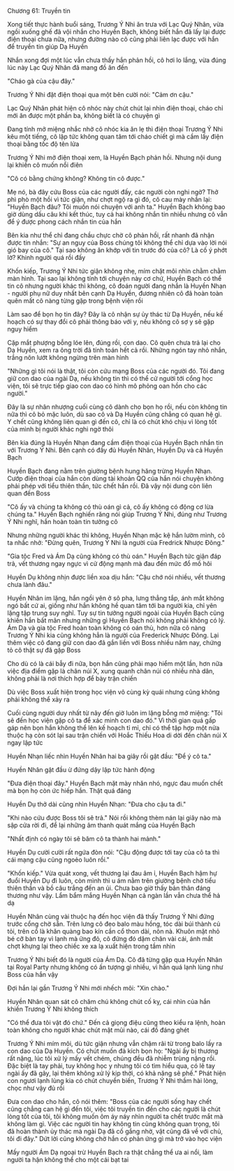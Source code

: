 




Chương 61: Truyền tin

Xong tiết thực hành buổi sáng, Trương Ý Nhi ăn trưa với Lạc Quý Nhân, vừa ngồi xuống ghế đã vội nhắn cho Huyền Bạch, không biết hắn đã lấy lại được điện thoại chưa nữa, nhưng đường nào cô cũng phải liên lạc được với hắn để truyền tin giúp Dạ Huyền

Nhắn xong đợi một lúc vẫn chưa thấy hắn phản hồi, cô hơi lo lắng, vừa đúng lúc này Lạc Quý Nhân đã mang đồ ăn đến

"Cháo gà của cậu đây."

Trương Ý Nhi đặt điện thoại qua một bên cười nói: "Cảm ơn cậu."

Lạc Quý Nhân phát hiện cô nhóc này chút chút lại nhìn điện thoại, cháo chỉ mới ăn được một phần ba, không biết là có chuyện gì

Đang tính mở miệng nhắc nhở cô nhóc kia ăn lẹ thì điện thoại Trương Ý Nhi kêu một tiếng, cô lập tức không quan tâm tới cháo chiết gì mà cầm lấy điện thoại bằng tốc độ tên lửa

Trương Ý Nhi mở điện thoại xem, là Huyền Bạch phản hồi. Nhưng nội dung lại khiến cô muốn nổi điên

"Cô có bằng chứng không? Không tin cô được."

Mẹ nó, bà đây cứu Boss của các người đấy, các người còn nghi ngờ? Thở phì phò một hồi vì tức giận, như chợt ngộ ra gì đó, cô cau mày nhắn lại: "Huyền Bạch đâu? Tôi muốn nói chuyện với anh ta." Huyền Bạch không bao giờ dùng dấu câu khi kết thúc, tuy cả hai không nhắn tin nhiều nhưng cô vẫn để ý được phong cách nhắn tin của hắn

Bên kia như thể chỉ đang chầu chực chờ cô phản hồi, rất nhanh đã nhận được tin nhắn: "Sự an nguy của Boss chúng tôi không thể chỉ dựa vào lời nói gió bay của cô." Tại sao không ăn khớp với tin trước đó của cô? Là cố ý phớt lờ? Khinh người quá rồi đấy

Khốn kiếp, Trương Ý Nhi tức giận không nhẹ, mím chặt môi nhìn chằm chằm màn hình. Tại sao lại không tính tới chuyện này cơ chứ, Huyền Bạch có thể tin cô nhưng người khác thì không, cô đoán người đang nhắn là Huyền Nhạn - người phụ nữ duy nhất bên cạnh Dạ Huyền, đương nhiên cô đã hoàn toàn quên mất cô nàng từng gặp trong bệnh viện rồi

Làm sao để bọn họ tin đây? Đây là cô nhận sự ủy thác từ Dạ Huyền, nếu kế hoạch có sự thay đổi cô phải thông báo với y, nếu không cô sợ y sẽ gặp nguy hiểm

Cặp mắt phượng bỗng lóe lên, đúng rồi, con dao. Cô quên chưa trả lại cho Dạ Huyền, xem ra ông trời đã tính toán hết cả rồi. Những ngón tay nhỏ nhắn, trắng nõn lướt không ngừng trên màn hình

"Những gì tôi nói là thật, tôi còn cứu mạng Boss của các người đó. Tôi đang giữ con dao của ngài Dạ, nếu không tin thì có thể cử người tới cổng học viện, tôi sẽ trực tiếp giao con dao có hình mô phỏng oan hồn cho các người."

Đây là sự nhân nhượng cuối cùng cô dành cho bọn họ rồi, nếu còn không tin nữa thì cô bỏ mặc luôn, dù sao cô và Dạ Huyền cũng chẳng có quan hệ gì. Y chết cũng không liên quan gì đến cô, chỉ là có chút khó chịu vì lòng tốt của mình bị người khác nghi ngờ thôi

Bên kia đúng là Huyền Nhạn đang cầm điện thoại của Huyền Bạch nhắn tin với Trương Ý Nhi. Bên cạnh có đầy đủ Huyền Nhân, Huyền Dụ và cả Huyền Bạch

Huyền Bạch đang nằm trên giường bệnh hung hăng trừng Huyền Nhạn. Cướp điện thoại của hắn còn dùng tài khoản QQ của hắn nói chuyện không phải phép với tiểu thiên thần, tức chết hắn rồi. Đã vậy nội dung còn liên quan đến Boss

"Cô ấy và chúng ta không có thù oán gì cả, cô ấy không có động cơ lừa chúng ta." Huyền Bạch nghiến răng nói giúp Trương Ý Nhi, đúng như Trương Ý Nhi nghĩ, hắn hoàn toàn tin tưởng cô

Nhưng những người khác thì không, Huyền Nhạn mặc kệ hắn lườm mình, cô ta nhắc nhở: "Đừng quên, Trương Ý Nhi là người của Fredrick Nhược Đông."

"Gia tộc Fred và Ám Dạ cũng không có thù oán." Huyền Bạch tức giận đáp trả, vết thương ngay ngực vì cử động mạnh mà đau đến mức đổ mồ hôi

Huyền Dụ không nhịn được liền xoa dịu hắn: "Cậu chớ nói nhiều, vết thương chưa lành đâu."

Huyền Nhân im lặng, hắn ngồi yên ở sô pha, lưng thẳng tắp, ánh mắt không ngó bất cứ ai, giống như hắn không hề quan tâm tới ba người kia, chỉ yên lặng tập trung suy nghĩ. Tuy sự tin tưởng người ngoài của Huyền Bạch cũng khiến hắn bất mãn nhưng những gì Huyền Bạch nói không phải không có lý. Ám Dạ và gia tộc Fred hoàn toàn không có oán thù, hơn nữa cô nàng Trương Ý Nhi kia cũng không hẳn là người của Frederick Nhược Đông. Lại thêm việc cô đang giữ con dao đã gắn liền với Boss nhiều năm nay, chứng tỏ cô thật sự đã gặp Boss

Cho dù có là cái bẫy đi nữa, bọn hắn cũng phải mạo hiểm một lần, hơn nữa việc địa điểm gặp là chân núi X, xung quanh chân núi có nhiều nhà dân, không phải là nơi thích hợp để bày trận chiến

Dù việc Boss xuất hiện trong học viện vô cùng kỳ quái nhưng cũng không phải không thể xảy ra

Cuối cùng người duy nhất từ nãy đến giờ luôn im lặng bỗng mở miệng: "Tôi sẽ đến học viện gặp cô ta để xác minh con dao đó." Vì thời gian quá gấp gáp nên bọn hắn không thể lên kế hoạch tỉ mỉ, chỉ có thể tập hợp một nửa thuộc hạ còn sót lại sau trận chiến với Hoắc Thiếu Hoa di dời đến chân núi X ngay lập tức

Huyền Nhạn liếc nhìn Huyền Nhân hai ba giây rồi gật đầu: "Để ý cô ta."

Huyền Nhân gật đầu ừ đứng dậy lập tức hành động

"Đưa điện thoại đây." Huyền Bạch mặt mày nhăn nhó, ngực đau muốn chết mà bọn họ còn ức hiếp hắn. Thật quá đáng

Huyền Dụ thở dài cũng nhìn Huyền Nhạn: "Đưa cho cậu ta đi."

"Khi nào cứu được Boss tôi sẽ trả." Nói rồi không thèm nán lại giây nào mà sập cửa rời đi, để lại những âm thanh quát mắng của Huyền Bạch

"Nhất định có ngày tôi sẽ băm cô ta thành hai mảnh."

Huyền Dụ cười cười rất ngứa đòn nói: "Cậu động được tới tay của cô ta thì cái mạng cậu cũng ngoẻo luôn rồi."

"Khốn kiếp." Vừa quát xong, vết thương lại đau âm ỉ, Huyền Bạch hậm hự đuổi Huyền Dụ đi luôn, còn mình thì u ám nằm trên giường bệnh chờ tiểu thiên thần và bồ câu trắng đến an ủi. Chưa bao giờ thấy bản thân đáng thương như vậy. Lẩm bẩm mắng Huyền Nhạn cả ngàn lần vẫn chưa thể hả dạ

Huyền Nhân cùng vài thuộc hạ đến học viện đã thấy Trương Ý Nhi đứng trước cổng chờ sẵn. Trên lưng cô đeo balo màu hồng, tóc dài búi thành củ tỏi, trên cổ là khăn quàng bao kín cần cổ thon dài, nõn nà. Khuôn mặt nhỏ bé cỡ bàn tay vì lạnh mà ửng đỏ, cô đứng đó dậm chân vài cái, ánh mắt chợt khựng lại theo chiếc xe xa lạ xuất hiện trong tầm nhìn

Trương Ý Nhi biết đó là người của Ám Dạ. Cô đã từng gặp qua Huyền Nhân tại Royal Party nhưng không có ấn tượng gì nhiều, vì hắn quá lạnh lùng như Boss của hắn vậy

Đợi hắn lại gần Trương Ý Nhi mới nhếch môi: "Xin chào."

Huyền Nhân quan sát cô chăm chú không chút cố kỵ, cái nhìn của hắn khiến Trương Ý Nhi không thích

"Có thể đưa tôi vật đó chứ." Đến cả giọng điệu cũng theo kiểu ra lệnh, hoàn toàn không cho người khác chút mặt mũi nào, cái đồ đáng ghét

Trương Ý Nhi mím môi, dù tức giận nhưng vẫn chậm rãi từ trong balo lấy ra con dao của Dạ Huyền. Có chút muốn đả kích bọn họ: "Ngài ấy bị thương rất nặng, lúc tôi xử lý mấy vết chém, chúng đều đã nhiễm trùng nặng rồi. Đặc biệt là tay phải, tuy không học y nhưng tôi có tìm hiểu qua, có lẽ tay ngài ấy đã gãy, lại thêm không xử lý kịp thời, có khả năng sẽ phế." Phát hiện con ngươi lạnh lùng kia có chút chuyển biến, Trương Ý Nhi thầm hài lòng, chọc như vậy đủ rồi

Đưa con dao cho hắn, cô nói thêm: "Boss của các người sống hay chết cũng chẳng can hệ gì đến tôi, việc tôi truyền tin đến cho các người là chút lòng tốt của tôi, tôi không muốn ôm áy náy nhìn người ta chết trước mắt mà không làm gì. Việc các người tin hay không tin cũng không quan trọng, tôi đã hoàn thành ủy thác mà ngài Dạ đã cố gắng nhờ, vật cũng đã về với chủ, tôi đi đây." Dứt lời cũng không chờ hắn có phản ứng gì mà trở vào học viện

Mấy người Ám Dạ ngoại trừ Huyền Bạch ra thật chẳng thể ưa ai nổi, làm người ta hận không thể cho một cái bạt tai




